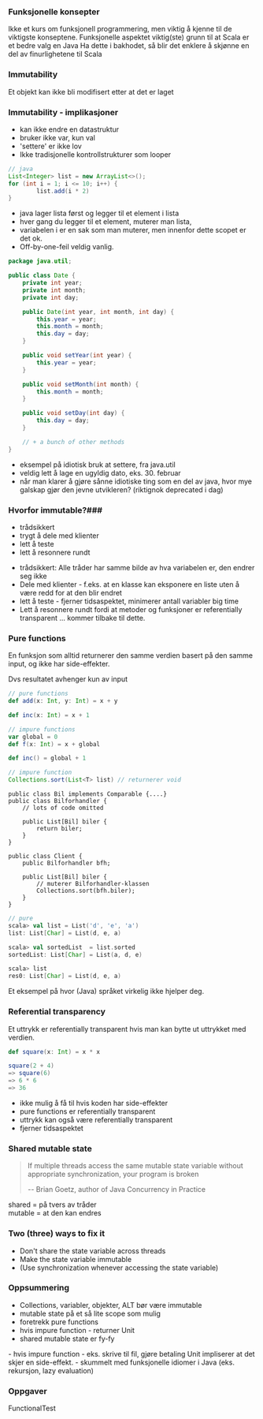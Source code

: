 ### Funksjonelle konsepter ###
<aside class='notes'>
  Ikke et kurs om funksjonell programmering, men viktig å kjenne til de
  viktigste konseptene.
  Funksjonelle aspektet viktig(ste) grunn til at Scala er et bedre valg en
  Java
  Ha dette i bakhodet, så blir det enklere å skjønne en del av
  finurlighetene til Scala
</aside>



### Immutability ###
Et objekt kan ikke bli modifisert etter at det er laget



### Immutability - implikasjoner ###
- kan ikke endre en datastruktur
- bruker ikke var, kun val
- 'settere' er ikke lov
- Ikke tradisjonelle kontrollstrukturer som looper



```java
// java
List<Integer> list = new ArrayList<>();
for (int i = 1; i <= 10; i++) {
        list.add(i * 2)
}
```
<aside class='notes'>
  <ul>
    <li>java lager lista først og legger til et element i lista</li>
    <li>hver gang du legger til et element, muterer man lista,</li>
    <li>variabelen i er en sak som man muterer, men innenfor dette scopet er det ok.</li>
    <li>Off-by-one-feil veldig vanlig.</li>
  </ul>
</aside>



```java
package java.util;

public class Date {
    private int year;
    private int month;
    private int day;

    public Date(int year, int month, int day) {
        this.year = year;
        this.month = month;
        this.day = day;
    }

    public void setYear(int year) {
        this.year = year;
    }

    public void setMonth(int month) {
        this.month = month;
    }

    public void setDay(int day) {
        this.day = day;
    }

    // + a bunch of other methods
}
```
<aside class='notes'>
  <ul>
    <li>eksempel på idiotisk bruk at settere, fra java.util</li>
    <li>veldig lett å lage en ugyldig dato, eks. 30. februar</li>
    <li>når man klarer å gjøre sånne idiotiske ting som en del av java,
      hvor mye galskap gjør den jevne utvikleren?
    (riktignok deprecated i dag)</li>
  </ul>
</aside>



### Hvorfor immutable?###
- trådsikkert
- trygt å dele med klienter
- lett å teste
- lett å resonnere rundt
<aside class='notes'>
<ul>
<li> trådsikkert: Alle tråder har samme bilde av hva variabelen er, den endrer seg ikke </li>
<li> Dele med klienter - f.eks. at en klasse kan eksponere en liste uten å være redd for at den blir endret </li>
<li> lett å teste - fjerner tidsaspektet, minimerer antall variabler big time </li>
<li> Lett å resonnere rundt fordi at metoder og funksjoner er referentially transparent
   ... kommer tilbake til dette. </li>
</ul>
</aside>



### Pure functions ###
En funksjon som alltid returnerer den samme verdien basert på den samme input,
og ikke har side-effekter.
<aside class='notes'>
    Dvs resultatet avhenger kun av input
</aside>



```scala
// pure functions
def add(x: Int, y: Int) = x + y

def inc(x: Int) = x + 1

```



```scala
// impure functions
var global = 0
def f(x: Int) = x + global

def inc() = global + 1

```



```java
// impure function
Collections.sort(List<T> list) // returnerer void
```



```
public class Bil implements Comparable {....}
public class Bilforhandler {
    // lots of code omitted

    public List[Bil] biler {
        return biler;
    }
}

public class Client {
    public Bilforhandler bfh;

    public List[Bil] biler {
        // muterer Bilforhandler-klassen
        Collections.sort(bfh.biler);
    }
}
```



```scala
// pure
scala> val list = List('d', 'e', 'a')
list: List[Char] = List(d, e, a)

scala> val sortedList  = list.sorted
sortedList: List[Char] = List(a, d, e)

scala> list
res0: List[Char] = List(d, e, a)
```
<aside class='notes'>
Et eksempel på hvor (Java) språket virkelig ikke hjelper deg.
</aside>



### Referential transparency ###
Et uttrykk er referentially transparent hvis man kan
bytte ut uttrykket med verdien.



```scala
def square(x: Int) = x * x

square(2 + 4)
=> square(6)
=> 6 * 6
=> 36

```
<aside class='notes'>
<ul>
  <li> ikke mulig å få til hvis koden har side-effekter</li>
  <li> pure functions er referentially transparent </li>
  <li> uttrykk kan også være referentially transparent </li>
  <li> fjerner tidsaspektet </li>
</ul>
</aside>



### Shared mutable state ###
> If multiple threads access the same mutable state variable without
> appropriate synchronization, your program is broken
>
> -- Brian Goetz, author of Java Concurrency in Practice
<aside class='notes'>
    shared = på tvers av tråder <br/>
    mutable = at den kan endres <br/>
</aside>



### Two (three) ways to fix it ###
* Don't share the state variable across threads
* Make the state variable immutable
* (Use synchronization whenever accessing the state variable)



### Oppsummering ###
- Collections, variabler, objekter, ALT bør være immutable
- mutable state på et så lite scope som mulig
- foretrekk pure functions
- hvis impure function -  returner Unit
- shared mutable state er fy-fy
<aside class='notes'>
    - hvis impure function - eks. skrive til fil, gjøre betaling
    Unit impliserer at det skjer en side-effekt.
    - skummelt med funksjonelle idiomer i Java (eks. rekursjon, lazy evaluation)
</aside>



### Oppgaver ###
FunctionalTest
